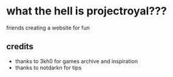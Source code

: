 # what the hell is projectroyal???
friends creating a website for fun
## credits
- thanks to 3kh0 for games archive and inspiration
- thanks to notdarkn for tips
<print poopoo>
